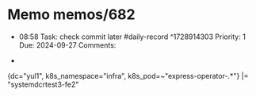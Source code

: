 # Memo memos/682
- 08:58 Task: check commit later #daily-record ^1728914303
Priority: 1
Due: 2024-09-27
Comments:
- ```
{dc="yul1", k8s_namespace="infra", k8s_pod=~"express-operator-.*"} |= "systemdcrtest3-fe2"
```